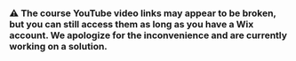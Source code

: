 ### ⚠️ The course YouTube video links may appear to be broken, but you can still access them as long as you have a Wix account. We apologize for the inconvenience and are currently working on a solution.
